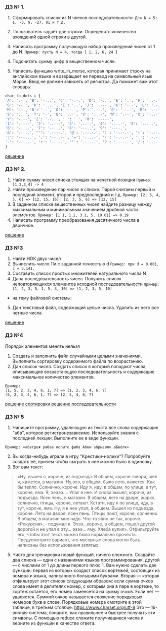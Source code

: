 ### ДЗ № 1.
1. Сформировать список из  N членов последовательности.
```Для N = 5: 1, -3, 9, -27, 81 и т.д.```

2. Пользователь задаёт две строки. Определить количество вхождений одной строки в другой.

3. Написать программу получающую набор произведений чисел от 1 до N.
```Пример: пусть N = 4, тогда [ 1, 2, 6, 24 ]```

4. Подсчитать сумму цифр в вещественном числе.

5. Написать функцию write_in_morse, которая принимает строку на английском языке и возвращает ее перевод на символьный язык Морзе. Ввод не должен зависеть от регистра. Да поможет вам этот словарь:
```python
char_to_dots = {
'A': '.-', 'B': '-...', 'C': '-.-.', 'D': '-..', 'E': '.', 'F': '..-.',
'G': '--.', 'H': '....', 'I': '..', 'J': '.---', 'K': '-.-', 'L': '.-..',
'M': '--', 'N': '-.', 'O': '---', 'P': '.--.', 'Q': '--.-', 'R': '.-.',
'S': '...', 'T': '-', 'U': '..-', 'V': '...-', 'W': '.--', 'X': '-..-',
'Y': '-.--', 'Z': '--..', ' ': ' ', '0': '-----',
'1': '.----', '2': '..---', '3': '...--', '4': '....-', '5': '.....',
'6': '-....', '7': '--...', '8': '---..', '9': '----.',
'&': '.-...', "'": '.----.', '@': '.--.-.', ')': '-.--.-', '(': '-.--.',
':': '---...', ',': '--..--', '=': '-...-', '!': '-.-.--', '.': '.-.-.-',
'-': '-....-', '+': '.-.-.', '"': '.-..-.', '?': '..--..', '/': '-..-.'
}
```

[решение](https://github.com/BigBadMuttuH/GB-python-homewok/blob/main/hw001.py)

### ДЗ № 2.
1. Найти сумму чисел списка стоящих на нечетной позиции
```Пример:[1,2,3,4] -> 4```
2. Найти произведение пар чисел в списке. Парой считаем первый и последний элемент, второй и предпоследний и т.д. 
```Пример: [2, 3, 4, 5, 6] => [12, 15, 16]; [2, 3, 5, 6] => [12, 15]```
3. В заданном списке вещественных чисел найдите разницу между максимальным и минимальным значением дробной части элементов. 
```Пример: [1.1, 1.2, 3.1, 5, 10.01] => 0.19```
4. Написать программу преобразования десятичного числа в двоичное.

[решение](https://github.com/BigBadMuttuH/GB-python-homewok/blob/main/hw002.py)

### ДЗ №3
1. Найти НОК двух чисел
2. Вычислить число Пи c заданной точностью d ```Пример: при d = 0.001,  c = 3.141.```
3. Составить список простых множителей натурального числа N
4. Дана последовательность чисел. Получить список неповторяющихся элементов исходной последовательности
```Пример: [1, 2, 3, 5, 1, 5, 3, 10] => [1, 2, 3, 5, 10]```

- на тему файловой системы:
5.  Дан текстовый файл, содержащий целые числа. Удалить из него все четные числа. 

[решение](https://github.com/BigBadMuttuH/GB-python-homewok/blob/main/hw003.py)

### ДЗ №4
Порядок элементов менять нельзя
1. Создать и заполнить файл случайными целыми значениями. Выполнить сортировку содержимого файла по возрастанию. 
2. Дан список чисел. Создать список в который попадают числа, описывающие возрастающую последовательность и содержащие максимальное количество элементов.
```
Пример:
[1, 5, 2, 3, 4, 6, 1, 7] => [1, 2, 3, 4, 6, 7]
[5, 2, 3, 4, 6, 1, 7] => [2, 3, 4, 6, 7]
```
[решение сортировки](https://github.com/BigBadMuttuH/GB-python-homewok/blob/main/hw004_sorting.py)
[решение последовательности](https://github.com/BigBadMuttuH/GB-python-homewok/blob/main/hw004_sequence.py)

### ДЗ № 5
1. Напишите программу, удаляющую из текста все слова содержащие "абв", которое регистронезависимо. Используйте знания с последней лекции. Выполните ее в виде функции.
```
Пример: «абвгдеж рабав копыто фабв Абкн абрыволк аБволк»
```
2. Вы когда-нибудь играли в игру "Крестики-нолики"? Попробуйте создать её, причем чтобы сыграть в нее можно было в одиночку.
3. Вот вам текст:
>«Ну, вышел я, короче, из подъезда. В общем, короче говоря, шел я, кажется, в магазин. Ну,эээ, в общем, было лето, кажется. Как бы тепло. Солнечно, короче. Иду я, иду, в общем, по улице, а тут, короче, яма. Я, эээээ…. Упал в нее. И снова вышел, короче, из подъезда. Ясен пень, в магазин. В общем, лето на дворе, жарко, солнечно, птицы, короче, летают. Кстати, иду я по улице, иду, а тут, короче, яма. Ну, я в нее упал, в общем. Вышел из подъезда, короче. Лето на дворе, ясен пень. Птицы поют, короче, солнечно. В общем, в магазин мне надо. Что-то явно не так, короче. «Рекурсия», - подумал я. Ээээ...короче, в общем, пошел другой дорогой и не упал в эту… ээээ… яму. Хлеба купил».
Отфильтруйте его, чтобы этот текст можно было нормально прочесть. Предусмотрите вариант, что мусорные слова могли быть написаны без использования запятых.
5. Чисто для тренировки новый функций, ничего сложного. Создайте два списка — один с названиями языков программирования, другой — с числами от 1 до длины первого плюс 1. Вам нужно сделать две функции: первая из которых создаст список кортежей, состоящих из номера и языка, написанного большими буквами. Вторая — которая отфильтрует этот список следующим образом: если сумма очков слова имеет в делителях номер, с которым она в паре в кортеже, то кортеж остается, его номер заменяется на сумму очков. Если нет — удаляется. Суммой очков называется сложение порядковых номеров букв в слове. Порядковые номера смотрите в этой таблице, в третьем столбце: https://www.charset.org/utf-8
Это — 16-ричная система, поищите, как правильнее и быстрее получать эти символы. С помощью reduce сложите получившиеся числа и верните из функции в качестве ответа.